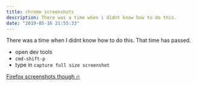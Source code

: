 ```yaml
---
title: chrome screenshots
description: There was a time when i didnt know how to do this. 
date: "2019-05-16 21:55:33"
---
```


There was a time when I didnt know how to do this. That time has passed.

* open dev tools
* `cmd-shift-p`
* type in `capture full size screenshot`

[Firefox screenshots though 🔥](https://screenshots.firefox.com/) 
